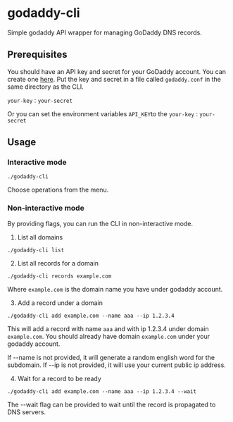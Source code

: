 # godaddy-cli

Simple godaddy API wrapper for managing GoDaddy DNS records.

## Prerequisites

You should have an API key and secret for your GoDaddy account. You can create one [here](https://developer.godaddy.com/keys).
Put the key and secret in a file called `godaddy.conf` in the same directory as the CLI.

```
your-key：your-secret
```

Or you can set the environment variables `API_KEY`to the `your-key：your-secret`

## Usage

### Interactive mode

```
./godaddy-cli
```

Choose operations from the menu.

### Non-interactive mode

By providing flags, you can run the CLI in non-interactive mode.

1. List all domains

```
./godaddy-cli list
```

2. List all records for a domain

```
./godaddy-cli records example.com
```

Where `example.com` is the domain name you have under godaddy account.

3. Add a record under a domain

```
./godaddy-cli add example.com --name aaa --ip 1.2.3.4
```

This will add a record with name `aaa` and with ip 1.2.3.4 under domain `example.com`. You should already have domain `example.com` under your godaddy account.

If --name is not provided, it will generate a random english word for the subdomain.
If --ip is not provided, it will use your current public ip address.

4. Wait for a record to be ready

```
./godaddy-cli add example.com --name aaa --ip 1.2.3.4 --wait
```

The --wait flag can be provided to wait until the record is propagated to DNS servers.
